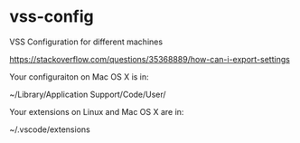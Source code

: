 # vss-config
VSS Configuration for different machines

https://stackoverflow.com/questions/35368889/how-can-i-export-settings

Your configuraiton on Mac OS X is in:

~/Library/Application Support/Code/User/

Your extensions on Linux and Mac OS X are in:

~/.vscode/extensions 
